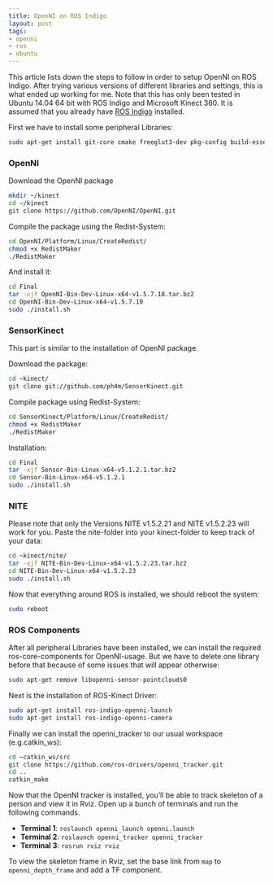 ```yaml
---
title: OpenNI on ROS Indigo
layout: post
tags: 
- openni 
- ros 
- ubuntu
---
```

This article lists down the steps to follow in order to setup OpenNI on ROS Indigo. After trying various versions of different libraries and settings, this is what ended up working for me. Note that this has only been tested in Ubuntu 14.04 64 bit with ROS Indigo and Microsoft Kinect 360. It is assumed that you already have [ROS Indigo](http://wiki.ros.org/indigo/Installation/Ubuntu) installed. 

First we have to install some peripheral Libraries:
```bash
sudo apt-get install git-core cmake freeglut3-dev pkg-config build-essential libxmu-dev libxi-dev  libusb-1.0-0-dev openjdk-6-jdk doxygen graphviz mono-complete
```

### OpenNI
Download the OpenNI package
```bash
mkdir ~/kinect
cd ~/kinect
git clone https://github.com/OpenNI/OpenNI.git
```

Compile the package using the Redist-System: 
```bash
cd OpenNI/Platform/Linux/CreateRedist/
chmod +x RedistMaker
./RedistMaker
```
And install it: 
```bash 
cd Final
tar -xjf OpenNI-Bin-Dev-Linux-x64-v1.5.7.10.tar.bz2
cd OpenNI-Bin-Dev-Linux-x64-v1.5.7.10
sudo ./install.sh
```

### SensorKinect
This part is similar to the installation of OpenNI package.

Download the package:
```bash
cd ~kinect/
git clone git://github.com/ph4m/SensorKinect.git
```
Compile package using Redist-System:
```bash
cd SensorKinect/Platform/Linux/CreateRedist/
chmod +x RedistMaker
./RedistMaker
```
Installation: 
```bash
cd Final
tar -xjf Sensor-Bin-Linux-x64-v5.1.2.1.tar.bz2
cd Sensor-Bin-Linux-x64-v5.1.2.1
sudo ./install.sh
```

### NITE

Please note that only the Versions NITE v1.5.2.21 and NITE v1.5.2.23 will work for you. Paste the nite-folder into your kinect-folder to keep track of your data:
```bash
cd ~kinect/nite/
tar -xjf NITE-Bin-Dev-Linux-x64-v1.5.2.23.tar.bz2
cd NITE-Bin-Dev-Linux-x64-v1.5.2.23
sudo ./install.sh
```

Now that everything around ROS is installed, we should reboot the system:
```bash 
sudo reboot
```

### ROS Components

After all peripheral Libraries have been installed, we can install the required ros-core-components for OpenNI-usage. But we have to delete one library before that because of some issues that will appear otherwise:

```bash
sudo apt-get remove libopenni-sensor-pointclouds0
```

Next is the installation of ROS-Kinect Driver:
```bash 
sudo apt-get install ros-indigo-openni-launch
sudo apt-get install ros-indigo-openni-camera
```

Finally we can install the openni_tracker to our usual workspace (e.g.catkin_ws):
```bash 
cd ~catkin_ws/src
git clone https://github.com/ros-drivers/openni_tracker.git 
cd ..
catkin_make
```

Now that the OpenNI tracker is installed, you’ll be able to track skeleton of a person and view it in Rviz. Open up a bunch of terminals and run the following commands.
- **Terminal 1**: `roslaunch openni_launch openni.launch`
- **Terminal 2**: `roslaunch openni_tracker openni_tracker`
- **Terminal 3**: `rosrun rviz rviz`

To view the skeleton frame in Rviz, set the base link from `map` to `openni_depth_frame` and add a TF component.
